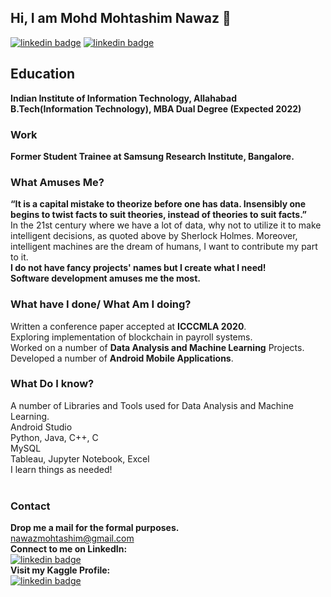 ## Hi, I am Mohd Mohtashim Nawaz 👋
[![linkedin badge](https://img.shields.io/badge/LinkedIn-mohd--mohtashim--nawaz-blue)](https://www.linkedin.com/in/mohd-mohtashim-nawaz-423812148/)
[![linkedin badge](https://img.shields.io/badge/Kaggle-mohtashimnawaz-blue)](https://www.kaggle.com/mohtashimnawaz)

## Education
**Indian Institute of Information Technology, Allahabad** <br>
**B.Tech(Information Technology), MBA Dual Degree (Expected 2022)**

### Work
**Former Student Trainee at Samsung Research Institute, Bangalore.**

### What Amuses Me?
**“It is a capital mistake to theorize before one has data. Insensibly one begins to twist facts to suit theories, instead of theories to suit facts.”**<br>
In the 21st century where we have a lot of data, why not to utilize it to make intelligent decisions, as quoted above by Sherlock Holmes. Moreover, intelligent machines are the dream of humans, I want to contribute my part to it.
<br>
**I do not have fancy projects' names but I create what I need!** <br>
**Software development amuses me the most.** <br>

### What have I done/ What Am I doing?<br>
Written a conference paper accepted at **ICCCMLA 2020**.<br>
Exploring implementation of blockchain in payroll systems. <br>
Worked on a number of **Data Analysis and Machine Learning** Projects.<br>
Developed a number of **Android Mobile Applications**.<br>

### What Do I know?<br>
A number of Libraries and Tools used for Data Analysis and Machine Learning. <br>
Android Studio <br>
Python, Java, C++, C <br>
MySQL <br>
Tableau, Jupyter Notebook, Excel<br>
I learn things as needed!
<br>
<br>

### Contact
**Drop me a mail for the formal purposes.**<br>
[nawazmohtashim@gmail.com](mailto:nawazmohtashim@gmail.com)<br>
**Connect to me on LinkedIn:**<br>
[![linkedin badge](https://img.shields.io/badge/LinkedIn-mohd--mohtashim--nawaz-blue)](https://www.linkedin.com/in/mohd-mohtashim-nawaz-423812148/)<br>
**Visit my Kaggle Profile:**<br>
[![linkedin badge](https://img.shields.io/badge/Kaggle-mohtashimnawaz-blue)](https://www.kaggle.com/mohtashimnawaz)<br>

